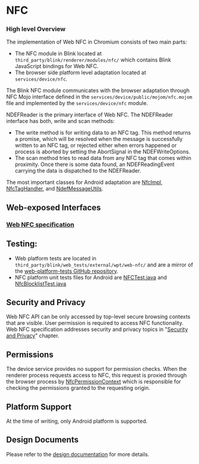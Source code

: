 # NFC

### High level Overview

The implementation of Web NFC in Chromium consists of two main parts:

- The NFC module in Blink located at `third_party/blink/renderer/modules/nfc/`
  which contains Blink JavaScript bindings for Web NFC.
- The browser side platform level adaptation located at `services/device/nfc`.

The Blink NFC module communicates with the browser adaptation through NFC Mojo
interface defined in the `services/device/public/mojom/nfc.mojom` file and
implemented by the `services/device/nfc` module.

NDEFReader is the primary interface of Web NFC. The NDEFReader interface has
both, write and scan methods:

- The write method is for writing data to an NFC tag. This method returns a
  promise, which will be resolved when the message is successfully written to an
  NFC tag, or rejected either when errors happened or process is aborted by
  setting the AbortSignal in the NDEFWriteOptions.
- The scan method tries to read data from any NFC tag that comes within
  proximity. Once there is some data found, an NDEFReadingEvent carrying the
  data is dispatched to the NDEFReader.

The most important classes for Android adaptation are [NfcImpl], [NfcTagHandler],
and [NdefMessageUtils].

[NfcImpl]: ../../../services/device/nfc/android/java/src/org/chromium/device/nfc/NfcImpl.java
[NfcTagHandler]: ../../../services/device/nfc/android/java/src/org/chromium/device/nfc/NfcTagHandler.java
[NdefMessageUtils]: ../../../services/device/nfc/android/java/src/org/chromium/device/nfc/NdefMessageUtils.java

## Web-exposed Interfaces

### [Web NFC specification](https://w3c.github.io/web-nfc/)

## Testing:

- Web platform tests are located in
  `third_party/blink/web_tests/external/wpt/web-nfc/` and are a mirror of the
  [web-platform-tests GitHub repository].
- NFC platform unit tests files for Android are [NFCTest.java] and
  [NfcBlocklistTest.java]

[web-platform-tests github repository]: https://github.com/web-platform-tests/wpt
[nfctest.java]: ../../../services/device/nfc/android/junit/src/org/chromium/device/nfc/NFCTest.java
[nfcblocklisttest.java]: ../../../services/device/nfc/android/junit/src/org/chromium/device/nfc/NfcBlocklistTest.java

## Security and Privacy

Web NFC API can be only accessed by top-level secure browsing contexts that are
visible. User permission is required to access NFC functionality. Web NFC
specification addresses security and privacy topics in "[Security and Privacy]"
chapter.

[Security and Privacy]: https://w3c.github.io/web-nfc/#security

## Permissions

The device service provides no support for permission checks. When the renderer
process requests access to NFC, this request is proxied through the browser
process by [NfcPermissionContext] which is responsible for checking the
permissions granted to the requesting origin.

[NfcPermissionContext]: ../../../chrome/browser/nfc/nfc_permission_context.h

## Platform Support

At the time of writing, only Android platform is supported.

## Design Documents

Please refer to the [design documentation] for more details.

[design documentation]: https://sites.google.com/a/chromium.org/dev/developers/design-documents/web-nfc
